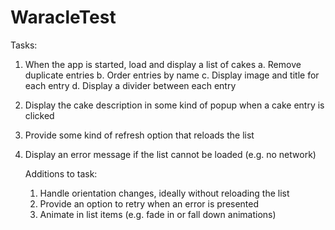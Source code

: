 # WaracleTest
Tasks:

1. When the app is started, load and display a list of cakes
    a. Remove duplicate entries
    b. Order entries by name
    c. Display image and title for each entry
    d. Display a divider between each entry
2. Display the cake description in some kind of popup when a cake entry is clicked
3. Provide some kind of refresh option that reloads the list
4. Display an error message if the list cannot be loaded (e.g. no network)

    Additions to task:
    1. Handle orientation changes, ideally without reloading the list
    2. Provide an option to retry when an error is presented
    3. Animate in list items (e.g. fade in or fall down animations)
